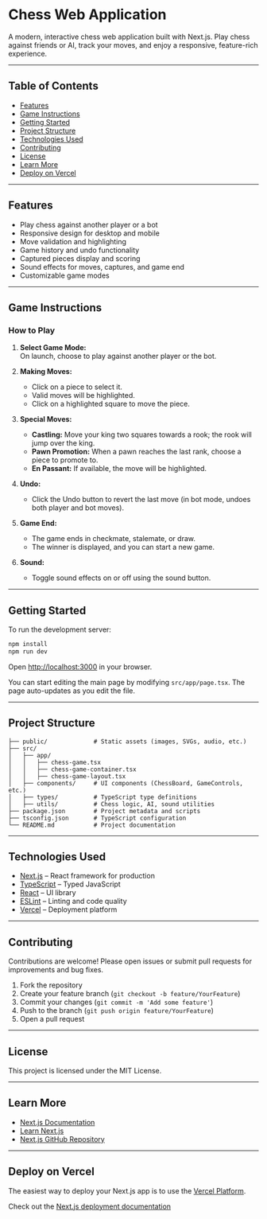 # Chess Web Application

A modern, interactive chess web application built with Next.js. Play chess against friends or AI, track your moves, and enjoy a responsive, feature-rich experience.

---

## Table of Contents

- [Features](#features)
- [Game Instructions](#game-instructions)
- [Getting Started](#getting-started)
- [Project Structure](#project-structure)
- [Technologies Used](#technologies-used)
- [Contributing](#contributing)
- [License](#license)
- [Learn More](#learn-more)
- [Deploy on Vercel](#deploy-on-vercel)

---

## Features

- Play chess against another player or a bot
- Responsive design for desktop and mobile
- Move validation and highlighting
- Game history and undo functionality
- Captured pieces display and scoring
- Sound effects for moves, captures, and game end
- Customizable game modes

---

## Game Instructions

### How to Play

1. **Select Game Mode:**  
   On launch, choose to play against another player or the bot.

2. **Making Moves:**

   - Click on a piece to select it.
   - Valid moves will be highlighted.
   - Click on a highlighted square to move the piece.

3. **Special Moves:**

   - **Castling:** Move your king two squares towards a rook; the rook will jump over the king.
   - **Pawn Promotion:** When a pawn reaches the last rank, choose a piece to promote to.
   - **En Passant:** If available, the move will be highlighted.

4. **Undo:**

   - Click the Undo button to revert the last move (in bot mode, undoes both player and bot moves).

5. **Game End:**

   - The game ends in checkmate, stalemate, or draw.
   - The winner is displayed, and you can start a new game.

6. **Sound:**
   - Toggle sound effects on or off using the sound button.

---

## Getting Started

To run the development server:

```bash
npm install
npm run dev
```

Open [http://localhost:3000](http://localhost:3000) in your browser.

You can start editing the main page by modifying `src/app/page.tsx`. The page auto-updates as you edit the file.

---

## Project Structure

```
├── public/             # Static assets (images, SVGs, audio, etc.)
├── src/
│   ├── app/
│   │   ├── chess-game.tsx
│   │   ├── chess-game-container.tsx
│   │   ├── chess-game-layout.tsx
│   ├── components/     # UI components (ChessBoard, GameControls, etc.)
│   ├── types/          # TypeScript type definitions
│   ├── utils/          # Chess logic, AI, sound utilities
├── package.json        # Project metadata and scripts
├── tsconfig.json       # TypeScript configuration
└── README.md           # Project documentation
```

---

## Technologies Used

- [Next.js](https://nextjs.org) – React framework for production
- [TypeScript](https://www.typescriptlang.org/) – Typed JavaScript
- [React](https://react.dev/) – UI library
- [ESLint](https://eslint.org/) – Linting and code quality
- [Vercel](https://vercel.com/) – Deployment platform

---

## Contributing

Contributions are welcome! Please open issues or submit pull requests for improvements and bug fixes.

1. Fork the repository
2. Create your feature branch (`git checkout -b feature/YourFeature`)
3. Commit your changes (`git commit -m 'Add some feature'`)
4. Push to the branch (`git push origin feature/YourFeature`)
5. Open a pull request

---

## License

This project is licensed under the MIT License.

---

## Learn More

- [Next.js Documentation](https://nextjs.org/docs)
- [Learn Next.js](https://nextjs.org/learn)
- [Next.js GitHub Repository](https://github.com/vercel/next.js)

---

## Deploy on Vercel

The easiest way to deploy your Next.js app is to use the [Vercel Platform](https://vercel.com/new?utm_medium=default-template&filter=next.js&utm_source=create-next-app&utm_campaign=create-next-app-readme).

Check out the [Next.js deployment documentation](https://nextjs.org/docs/app/building-your-application/deploying)

